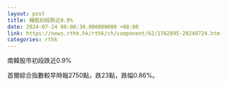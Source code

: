 ```yaml
---
layout: post
title: 韓股初段跌近0.9%
date: 2024-07-24 08:08:30.000000000 +08:00
link: https://news.rthk.hk/rthk/ch/component/k2/1762895-20240724.htm
categories: rthk
---
```


南韓股市初段跌近0.9%

首爾綜合指數較早時報2750點，跌23點，跌幅0.86%。

